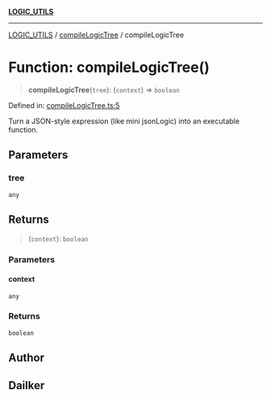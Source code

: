 [**LOGIC_UTILS**](../../README.md)

***

[LOGIC_UTILS](../../README.md) / [compileLogicTree](../README.md) / compileLogicTree

# Function: compileLogicTree()

> **compileLogicTree**(`tree`): (`context`) => `boolean`

Defined in: [compileLogicTree.ts:5](https://github.com/dailker/everyutil/blob/d23995f7a19ece1a6ce5b53178b9a1040d0b558e/src/logic/compileLogicTree.ts#L5)

Turn a JSON-style expression (like mini jsonLogic) into an executable function.

## Parameters

### tree

`any`

## Returns

> (`context`): `boolean`

### Parameters

#### context

`any`

### Returns

`boolean`

## Author

## Dailker

